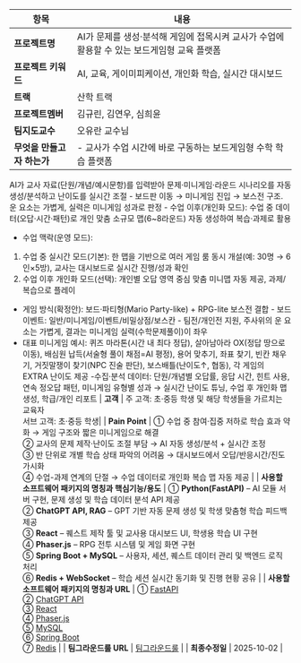 | 항목 | 내용 |
| --- | --- |
| **프로젝트명** | AI가 문제를 생성·분석해 게임에 접목시켜 교사가 수업에 활용할 수 있는 보드게임형 교육 플랫폼 |
| **프로젝트 키워드** | AI, 교육, 게이미피케이션, 개인화 학습, 실시간 대시보드 |
| **트랙** | 산학 트랙 |
| **프로젝트멤버** | 김규린, 김연우, 심희윤 |
| **팀지도교수** | 오유란 교수님 |
| **무엇을 만들고자 하는가** | - 교사가 수업 시간에 바로 구동하는 보드게임형 수학 학습 플랫폼
AI가 교사 자료(단원/개념/예시문항)를 입력받아 문제·미니게임·라운드 시나리오를 자동 생성/분석하고 난이도를 실시간 조절  - 보드판 이동 → 미니게임 진입 → 보스전 구조. 운 요소는 가볍게, 실력은 미니게임 성과로 판정  - 수업 이후(개인화 모드): 수업 중 데이터(오답·시간·패턴)로 개인 맞춤 소규모 맵(6~8라운드) 자동 생성하여 복습·과제로 활용
- 수업 맥락(운영 모드): 
1. 수업 중 실시간 모드(기본): 한 맵을 기반으로 여러 게임 룸 동시 개설(예: 30명 → 6인×5방), 교사는 대시보드로 실시간 진행/성과 확인  
2. 수업 이후 개인화 모드(선택): 개인별 오답 영역 중심 맞춤 미니맵 자동 제공, 과제/복습으로 플레이
- 게임 방식(확정안): 보드·파티형(Mario Party-like) + RPG-lite 보스전 결합  - 보드 이벤트: 일반/미니게임/이벤트/비밀상점/보스칸  - 팀전/개인전 지원, 주사위의 운 요소는 가볍게, 결과는 미니게임 실력(수학문제풀이)이 좌우
- 대표 미니게임 예시: 퀴즈 마라톤(시간 내 최다 정답), 살아남아라 OX(정답 땅으로 이동), 배심원 납득(서술형 풀이 채점=AI 평정), 용어 맞추기, 좌표 찾기, 빈칸 채우기, 거짓말쟁이 찾기(NPC 진술 판단), 보스배틀(난이도↑, 협동), 각 게임의 EXTRA 난이도 제공
-수집·분석 데이터: 단원/개념별 오답률, 응답 시간, 힌트 사용, 연속 정오답 패턴, 미니게임 유형별 성과 → 실시간 난이도 튜닝, 수업 후 개인화 맵 생성, 학급/개인 리포트
| **고객** | 주 고객: 초·중등 학생 및 해당 학생들을 가르치는 교육자 <br> 서브 고객: 초·중등 학생|
| **Pain Point** | ① 수업 중 참여·집중 저하로 학습 효과 약화 → 게임 구조와 짧은 미니게임으로 해결  <br> ② 교사의 문제 제작·난이도 조절 부담 → AI 자동 생성/분석 + 실시간 조정  <br> ③ 반 단위로 개별 학습 상태 파악의 어려움 → 대시보드에서 오답/반응시간/진도 가시화 <br> ④ 수업-과제 연계의 단절 → 수업 데이터로 개인화 복습 맵 자동 제공 |
| **사용할 소프트웨어 패키지의 명칭과 핵심기능/용도** | ① **Python(FastAPI)** – AI 모듈 서버 구현, 문제 생성 및 학습 데이터 분석 API 제공 <br> ② **ChatGPT API, RAG** – GPT 기반 자동 문제 생성 및 학생 맞춤형 학습 피드백 제공 <br> ③ **React** – 퀘스트 제작 툴 및 교사용 대시보드 UI, 학생용 학습 UI 구현 <br> ④ **Phaser.js** – RPG 전투 시스템 및 게임 화면 구현 <br> ⑤ **Spring Boot + MySQL** – 사용자, 세션, 퀘스트 데이터 관리 및 백엔드 로직 처리 <br> ⑥ **Redis + WebSocket** – 학습 세션 실시간 동기화 및 진행 현황 공유 |
| **사용할 소프트웨어 패키지의 명칭과 URL** | ① [FastAPI](https://fastapi.tiangolo.com/ko/) <br> ② [ChatGPT API](https://platform.openai.com/docs/) <br> ③ [React](https://ko.react.dev/) <br> ④ [Phaser.js](https://phaser.io/) <br> ⑤ [MySQL](https://www.mysql.com) <br> ⑥ [Spring Boot](https://spring.io/projects/spring-boot) <br> ⑦ [Redis](https://redis.io/) |
| **팀그라운드룰 URL** | [팀그라운드룰](https://github.com/capston-organization/2025-start-200OK/blob/main/GroundRule.MD) |
| **최종수정일** | 2025-10-02 |
